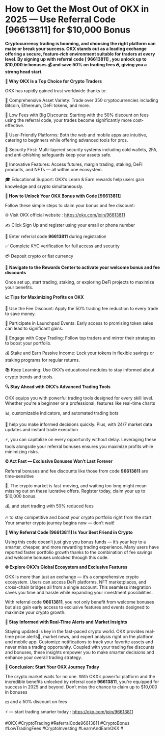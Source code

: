 #  How to Get the Most Out of OKX in 2025 — Use Referral Code [96613811] for $10,000 Bonus

**Cryptocurrency trading is booming, and choosing the right platform can make or break your success. OKX stands out as a leading exchange offering a secure, feature-rich environment suitable for traders at every level. By signing up with referral code [ 96613811] , you unlock up to $10,000 in bonuses 💰 and save 50% on trading fees 🔥, giving you a strong head start**.

**🌟 Why OKX Is a Top Choice for Crypto Traders**

OKX has rapidly gained trust worldwide thanks to:

💼 Comprehensive Asset Variety: Trade over 350 cryptocurrencies including Bitcoin, Ethereum, DeFi tokens, and more.

💸 Low Fees with Big Discounts: Starting with the 50% discount on fees using the referral code, your trades become significantly more cost-effective.

📱 User-Friendly Platforms: Both the web and mobile apps are intuitive, catering to beginners while offering advanced tools for pros.

🔐 Security First: Multi-layered security systems including cold wallets, 2FA, and anti-phishing safeguards keep your assets safe.

🚀 Innovative Features: Access futures, margin trading, staking, DeFi products, and NFTs — all within one ecosystem.

🎓 Educational Support: OKX’s Learn & Earn rewards help users gain knowledge and crypto simultaneously.

**🎯 How to Unlock Your OKX Bonus with Code [96613811]**

Follow these simple steps to claim your bonus and fee discount:

🌐 Visit OKX official website : https://okx.com/join/96613811

✍️ Click Sign Up and register using your email or phone number

🔑 Enter referral code **96613811** during registration

✅ Complete KYC verification for full access and security

💳 Deposit crypto or fiat currency

🎁 **Navigate to the Rewards Center to activate your welcome bonus and fee discounts**

Once set up, start trading, staking, or exploring DeFi projects to maximize your benefits.

**📈 Tips for Maximizing Profits on OKX**

🤑 Use the Fee Discount: Apply the 50% trading fee reduction to every trade to save money.

🚀 Participate in Launchpad Events: Early access to promising token sales can lead to significant gains.

🤝 Engage with Copy Trading: Follow top traders and mirror their strategies to boost your portfolio.

💰 Stake and Earn Passive Income: Lock your tokens in flexible savings or staking programs for regular returns.

📚 Keep Learning: Use OKX’s educational modules to stay informed about crypto trends and tools.

**🔍 Stay Ahead with OKX’s Advanced Trading Tools**

OKX equips you with powerful trading tools designed for every skill level. Whether you're a beginner or a professional, features like real-time charts

📊, customizable indicators, and automated trading bots

🤖 help you make informed decisions quickly. Plus, with 24/7 market data updates and instant trade execution

⚡, you can capitalize on every opportunity without delay. Leveraging these tools alongside your referral bonuses ensures you maximize profits while minimizing risks.

**⏰ Act Fast — Exclusive Bonuses Won’t Last Forever**

Referral bonuses and fee discounts like those from code **96613811** are time-sensitive 

🎯. The crypto market is fast-moving, and waiting too long might mean missing out on these lucrative offers. Register today, claim your up to $10,000 bonus

💰, and start trading with 50% reduced fees

🔥 to stay competitive and boost your crypto portfolio right from the start. Your smarter crypto journey begins now — don’t wait!

**🔑 Why Referral Code [96613811] Is Your Best Friend in Crypto**

Using this code doesn’t just give you bonus funds — it’s your key to a smarter, cheaper, and more rewarding trading experience. Many users have reported faster portfolio growth thanks to the combination of fee savings and welcome bonuses unlocked through this code.

**🌐 Explore OKX’s Global Ecosystem and Exclusive Features**

OKX is more than just an exchange — it’s a comprehensive crypto ecosystem. Users can access DeFi platforms, NFT marketplaces, and cross-chain bridges all from a single account. This seamless integration saves you time and hassle while expanding your investment possibilities. 

With referral code **96613811**, you not only benefit from welcome bonuses but also gain early access to exclusive features and events designed to maximize your crypto growth.

**🎯 Stay Informed with Real-Time Alerts and Market Insights**

Staying updated is key in the fast-paced crypto world. OKX provides real-time price alerts🔔, market news, and expert analysis right on the platform and mobile app. Customize notifications to track your favorite assets and never miss a trading opportunity. Coupled with your trading fee discounts and bonuses, these insights empower you to make smarter decisions and enhance your overall trading strategy.


**🎉 Conclusion: Start Your OKX Journey Today**

The crypto market waits for no one. With OKX’s powerful platform and the incredible benefits unlocked by referral code **96613811**, you’re equipped for success in 2025 and beyond. Don’t miss the chance to claim up to $10,000 in bonuses

💵 and a 50% discount on fees 

⚡ — start trading smarter today  : https://okx.com/join/96613811


#OKX #CryptoTrading #ReferralCode96613811 #CryptoBonus #LowTradingFees #CryptoInvesting #LearnAndEarnOKX #
